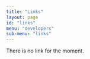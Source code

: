 ```yaml
---
title: "Links"
layout: page
id: "links"
menu: "developers"
sub-menu: "links"
---
```


There is no link for the moment.
